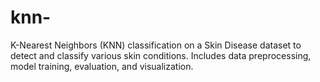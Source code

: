 # knn-
K-Nearest Neighbors (KNN) classification on a Skin Disease dataset to detect and classify various skin conditions. Includes data preprocessing, model training, evaluation, and visualization.
